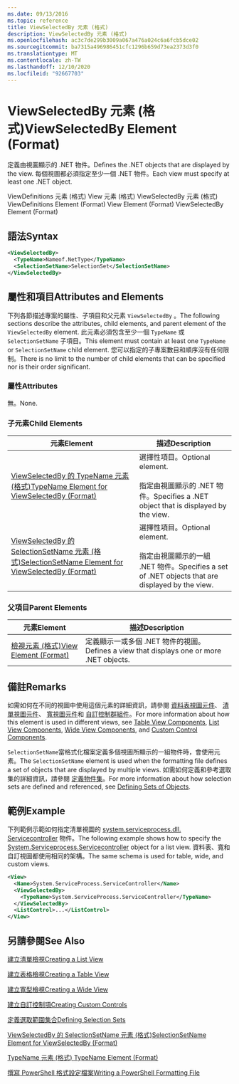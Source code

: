 ```yaml
---
ms.date: 09/13/2016
ms.topic: reference
title: ViewSelectedBy 元素 (格式)
description: ViewSelectedBy 元素 (格式)
ms.openlocfilehash: ac3c7de299b3009a067a476a024c6a6fcb5dce02
ms.sourcegitcommit: ba7315a496986451cfc1296b659d73ea2373d3f0
ms.translationtype: MT
ms.contentlocale: zh-TW
ms.lasthandoff: 12/10/2020
ms.locfileid: "92667703"
---
```

# <a name="viewselectedby-element-format"></a><span data-ttu-id="521e1-103">ViewSelectedBy 元素 (格式)</span><span class="sxs-lookup"><span data-stu-id="521e1-103">ViewSelectedBy Element (Format)</span></span>

<span data-ttu-id="521e1-104">定義由視圖顯示的 .NET 物件。</span><span class="sxs-lookup"><span data-stu-id="521e1-104">Defines the .NET objects that are displayed by the view.</span></span> <span data-ttu-id="521e1-105">每個視圖都必須指定至少一個 .NET 物件。</span><span class="sxs-lookup"><span data-stu-id="521e1-105">Each view must specify at least one .NET object.</span></span>

<span data-ttu-id="521e1-106">ViewDefinitions 元素 (格式) View 元素 (格式) ViewSelectedBy 元素 (格式) </span><span class="sxs-lookup"><span data-stu-id="521e1-106">ViewDefinitions Element (Format) View Element (Format) ViewSelectedBy Element (Format)</span></span>

## <a name="syntax"></a><span data-ttu-id="521e1-107">語法</span><span class="sxs-lookup"><span data-stu-id="521e1-107">Syntax</span></span>

```xml
<ViewSelectedBy>
  <TypeName>Nameof.NetType</TypeName>
  <SelectionSetName>SelectionSet</SelectionSetName>
</ViewSelectedBy>
```

## <a name="attributes-and-elements"></a><span data-ttu-id="521e1-108">屬性和項目</span><span class="sxs-lookup"><span data-stu-id="521e1-108">Attributes and Elements</span></span>

<span data-ttu-id="521e1-109">下列各節描述專案的屬性、子項目和父元素 `ViewSelectedBy` 。</span><span class="sxs-lookup"><span data-stu-id="521e1-109">The following sections describe the attributes, child elements, and parent element of the `ViewSelectedBy` element.</span></span> <span data-ttu-id="521e1-110">此元素必須包含至少一個 `TypeName` 或 `SelectionSetName` 子項目。</span><span class="sxs-lookup"><span data-stu-id="521e1-110">This element must contain at least one `TypeName` or `SelectionSetName` child element.</span></span> <span data-ttu-id="521e1-111">您可以指定的子專案數目和順序沒有任何限制。</span><span class="sxs-lookup"><span data-stu-id="521e1-111">There is no limit to the number of child elements that can be specified nor is their order significant.</span></span>

### <a name="attributes"></a><span data-ttu-id="521e1-112">屬性</span><span class="sxs-lookup"><span data-stu-id="521e1-112">Attributes</span></span>

<span data-ttu-id="521e1-113">無。</span><span class="sxs-lookup"><span data-stu-id="521e1-113">None.</span></span>

### <a name="child-elements"></a><span data-ttu-id="521e1-114">子元素</span><span class="sxs-lookup"><span data-stu-id="521e1-114">Child Elements</span></span>

|<span data-ttu-id="521e1-115">元素</span><span class="sxs-lookup"><span data-stu-id="521e1-115">Element</span></span>|<span data-ttu-id="521e1-116">描述</span><span class="sxs-lookup"><span data-stu-id="521e1-116">Description</span></span>|
|-------------|-----------------|
|[<span data-ttu-id="521e1-117">ViewSelectedBy 的 TypeName 元素 (格式)</span><span class="sxs-lookup"><span data-stu-id="521e1-117">TypeName Element for ViewSelectedBy (Format)</span></span>](./typename-element-for-viewselectedby-format.md)|<span data-ttu-id="521e1-118">選擇性項目。</span><span class="sxs-lookup"><span data-stu-id="521e1-118">Optional element.</span></span><br /><br /> <span data-ttu-id="521e1-119">指定由視圖顯示的 .NET 物件。</span><span class="sxs-lookup"><span data-stu-id="521e1-119">Specifies a .NET object that is displayed by the view.</span></span>|
|[<span data-ttu-id="521e1-120">ViewSelectedBy 的 SelectionSetName 元素 (格式)</span><span class="sxs-lookup"><span data-stu-id="521e1-120">SelectionSetName Element for ViewSelectedBy (Format)</span></span>](./selectionsetname-element-for-viewselectedby-format.md)|<span data-ttu-id="521e1-121">選擇性項目。</span><span class="sxs-lookup"><span data-stu-id="521e1-121">Optional element.</span></span><br /><br /> <span data-ttu-id="521e1-122">指定由視圖顯示的一組 .NET 物件。</span><span class="sxs-lookup"><span data-stu-id="521e1-122">Specifies a set of .NET objects that are displayed by the view.</span></span>|

### <a name="parent-elements"></a><span data-ttu-id="521e1-123">父項目</span><span class="sxs-lookup"><span data-stu-id="521e1-123">Parent Elements</span></span>

|<span data-ttu-id="521e1-124">元素</span><span class="sxs-lookup"><span data-stu-id="521e1-124">Element</span></span>|<span data-ttu-id="521e1-125">描述</span><span class="sxs-lookup"><span data-stu-id="521e1-125">Description</span></span>|
|-------------|-----------------|
|[<span data-ttu-id="521e1-126">檢視元素 (格式)</span><span class="sxs-lookup"><span data-stu-id="521e1-126">View Element (Format)</span></span>](./view-element-format.md)|<span data-ttu-id="521e1-127">定義顯示一或多個 .NET 物件的視圖。</span><span class="sxs-lookup"><span data-stu-id="521e1-127">Defines a view that displays one or more .NET objects.</span></span>|

## <a name="remarks"></a><span data-ttu-id="521e1-128">備註</span><span class="sxs-lookup"><span data-stu-id="521e1-128">Remarks</span></span>

<span data-ttu-id="521e1-129">如需如何在不同的視圖中使用這個元素的詳細資訊，請參閱 [資料表視圖元件](./creating-a-table-view.md)、 [清單視圖元件](./creating-a-list-view.md)、 [寬視圖元件](./creating-a-wide-view.md)和 [自訂控制群組件](./creating-custom-controls.md)。</span><span class="sxs-lookup"><span data-stu-id="521e1-129">For more information about how this element is used in different views, see [Table View Components](./creating-a-table-view.md), [List View Components](./creating-a-list-view.md), [Wide View Components](./creating-a-wide-view.md), and [Custom Control Components](./creating-custom-controls.md).</span></span>

<span data-ttu-id="521e1-130">`SelectionSetName`當格式化檔案定義多個視圖所顯示的一組物件時，會使用元素。</span><span class="sxs-lookup"><span data-stu-id="521e1-130">The `SelectionSetName` element is used when the formatting file defines a set of objects that are displayed by multiple views.</span></span> <span data-ttu-id="521e1-131">如需如何定義和參考選取集的詳細資訊，請參閱 [定義物件集](./defining-selection-sets.md)。</span><span class="sxs-lookup"><span data-stu-id="521e1-131">For more information about how selection sets are defined and referenced, see [Defining Sets of Objects](./defining-selection-sets.md).</span></span>

## <a name="example"></a><span data-ttu-id="521e1-132">範例</span><span class="sxs-lookup"><span data-stu-id="521e1-132">Example</span></span>

<span data-ttu-id="521e1-133">下列範例示範如何指定清單視圖的 [system.serviceprocess.dll. Servicecontroller](/dotnet/api/System.ServiceProcess.ServiceController) 物件。</span><span class="sxs-lookup"><span data-stu-id="521e1-133">The following example shows how to specify the [System.Serviceprocess.Servicecontroller](/dotnet/api/System.ServiceProcess.ServiceController) object for a list view.</span></span> <span data-ttu-id="521e1-134">資料表、寬和自訂視圖都使用相同的架構。</span><span class="sxs-lookup"><span data-stu-id="521e1-134">The same schema is used for table, wide, and custom views.</span></span>

```xml
<View>
  <Name>System.ServiceProcess.ServiceController</Name>
  <ViewSelectedBy>
    <TypeName>System.ServiceProcess.ServiceController</TypeName>
  </ViewSelectedBy>
  <ListControl>...</ListControl>
</View>
```

## <a name="see-also"></a><span data-ttu-id="521e1-135">另請參閱</span><span class="sxs-lookup"><span data-stu-id="521e1-135">See Also</span></span>

[<span data-ttu-id="521e1-136">建立清單檢視</span><span class="sxs-lookup"><span data-stu-id="521e1-136">Creating a List View</span></span>](./creating-a-list-view.md)

[<span data-ttu-id="521e1-137">建立表格檢視</span><span class="sxs-lookup"><span data-stu-id="521e1-137">Creating a Table View</span></span>](./creating-a-table-view.md)

[<span data-ttu-id="521e1-138">建立寬型檢視</span><span class="sxs-lookup"><span data-stu-id="521e1-138">Creating a Wide View</span></span>](./creating-a-wide-view.md)

[<span data-ttu-id="521e1-139">建立自訂控制項</span><span class="sxs-lookup"><span data-stu-id="521e1-139">Creating Custom Controls</span></span>](./creating-custom-controls.md)

[<span data-ttu-id="521e1-140">定義選取範圍集合</span><span class="sxs-lookup"><span data-stu-id="521e1-140">Defining Selection Sets</span></span>](./defining-selection-sets.md)

[<span data-ttu-id="521e1-141">ViewSelectedBy 的 SelectionSetName 元素 (格式)</span><span class="sxs-lookup"><span data-stu-id="521e1-141">SelectionSetName Element for ViewSelectedBy (Format)</span></span>](./selectionsetname-element-for-viewselectedby-format.md)

[<span data-ttu-id="521e1-142">TypeName 元素 (格式) </span><span class="sxs-lookup"><span data-stu-id="521e1-142">TypeName Element (Format)</span></span>](./typename-element-for-viewselectedby-format.md)

[<span data-ttu-id="521e1-143">撰寫 PowerShell 格式設定檔案</span><span class="sxs-lookup"><span data-stu-id="521e1-143">Writing a PowerShell Formatting File</span></span>](./writing-a-powershell-formatting-file.md)
